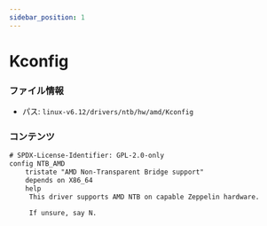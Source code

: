 ```yaml
---
sidebar_position: 1
---
```

# Kconfig

### ファイル情報

- パス: `linux-v6.12/drivers/ntb/hw/amd/Kconfig`

### コンテンツ

```txt
# SPDX-License-Identifier: GPL-2.0-only
config NTB_AMD
	tristate "AMD Non-Transparent Bridge support"
	depends on X86_64
	help
	 This driver supports AMD NTB on capable Zeppelin hardware.

	 If unsure, say N.

```
